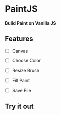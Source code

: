 # PaintJS

#### Bulid Paint on Vanilla JS

## Features

- [ ] Canvas

- [ ] Choose Color

- [ ] Resize Brush

- [ ] Fill Paint

- [ ] Save File

## Try it out
